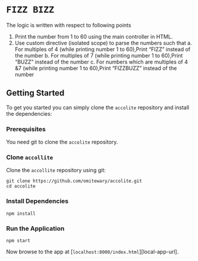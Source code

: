 # `FIZZ BIZZ`

The logic is written with respect to following points 

1. Print the number from 1 to 60 using the main controller in HTML.
2. Use custom directive (isolated scope) to parse the numbers such that
a. For multiples of 4 (while printing number 1 to 60),Print “FIZZ” instead of the number
b. For multiples of 7 (while printing number 1 to 60),Print “BUZZ” instead of the number
c. For numbers which are multiples of 4 &amp;7 (while printing number 1 to 60),Print “FIZZBUZZ” instead of the
number


## Getting Started

To get you started you can simply clone the `accolite` repository and install the dependencies:

### Prerequisites

You need git to clone the `accolite` repository. 

### Clone `accollite`

Clone the `accollite` repository using git:

```
git clone https://github.com/omitewary/accolite.git
cd accolite
```

### Install Dependencies

```
npm install
```

### Run the Application

```
npm start
```

Now browse to the app at [`localhost:8000/index.html`][local-app-url].


